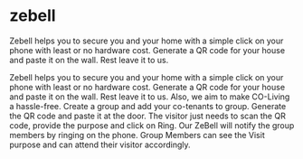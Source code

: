 # zebell
Zebell helps you to secure you and your home with a simple click on your phone with least or no hardware cost. Generate a QR code for your house and paste it on the wall. Rest leave it to us.

Zebell helps you to secure you and your home with a simple click on your phone with least or no hardware cost. Generate a QR code for your house and paste it on the wall. Rest leave it to us.
Also, we aim to make CO-Living a hassle-free. Create a group and add your co-tenants to group. Generate the QR code and paste it at the door.
The visitor just needs to scan the QR code, provide the purpose and click on Ring. Our ZeBell will notify the group members by ringing on the phone. Group Members
can see the Visit purpose and can attend their visitor accordingly.
